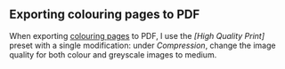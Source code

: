 <!--
  # This file is distributed under under the Creative Commons
  # Attribution 4.0 International License. To view a copy of this
  # license, please visit <http://creativecommons.org/licenses/by/4.0/>.

  description: Read Damien Dart's notes on Adobe InDesign.
  title: Adobe InDesign Notes
  twigTemplate: .templates/notes-base.html.twig
-->

Exporting colouring pages to PDF
--------------------------------

When exporting [colouring pages][1] to PDF, I use the _[High Quality
Print]_ preset with a single modification: under _Compression_, change
the image quality for both colour and greyscale images to medium.

[1]: <https://www.robotinaponcho.net/art/>
